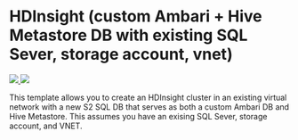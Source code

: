 # HDInsight (custom Ambari + Hive Metastore DB with existing SQL Sever, storage account, vnet)

<a href="https://portal.azure.com/#create/Microsoft.Template/uri/https%3A%2F%2Fraw.githubusercontent.com%2FAzure%2Fazure-quickstart-templates%2Fmaster%2F101-hdinsight-custom-ambari-db%2Fazuredeploy.json" target="_blank">
    <img src="http://azuredeploy.net/deploybutton.png"/>
</a>
<a href="http://armviz.io/#/?load=https%3A%2F%2Fraw.githubusercontent.com%2FAzure%2Fazure-quickstart-templates%2Fmaster%2Fhdinsight-custom-ambari-db%2Fazuredeploy.json" target="_blank">
    <img src="http://armviz.io/visualizebutton.png"/>
</a>

This template allows you to create an HDInsight cluster in an existing virtual network with a new S2 SQL DB that serves as both a custom Ambari DB and Hive Metastore. This assumes you have an exising SQL Sever, storage account, and VNET.
